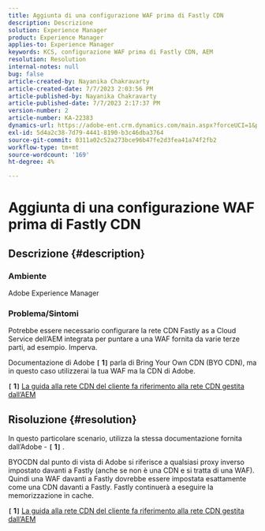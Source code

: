 ```yaml
---
title: Aggiunta di una configurazione WAF prima di Fastly CDN
description: Descrizione
solution: Experience Manager
product: Experience Manager
applies-to: Experience Manager
keywords: KCS, configurazione WAF prima di Fastly CDN, AEM
resolution: Resolution
internal-notes: null
bug: false
article-created-by: Nayanika Chakravarty
article-created-date: 7/7/2023 2:03:56 PM
article-published-by: Nayanika Chakravarty
article-published-date: 7/7/2023 2:17:37 PM
version-number: 2
article-number: KA-22383
dynamics-url: https://adobe-ent.crm.dynamics.com/main.aspx?forceUCI=1&pagetype=entityrecord&etn=knowledgearticle&id=0c3b2f16-cf1c-ee11-8f6e-6045bd006ce9
exl-id: 5d4a2c38-7d79-4441-8190-b3c46dba3764
source-git-commit: 0311a02c52a273bce96b47fe2d3fea41a74f2fb2
workflow-type: tm+mt
source-wordcount: '169'
ht-degree: 4%

---
```


# Aggiunta di una configurazione WAF prima di Fastly CDN

## Descrizione {#description}


### Ambiente

Adobe Experience Manager

### Problema/Sintomi

Potrebbe essere necessario configurare la rete CDN Fastly as a Cloud Service dell’AEM integrata per puntare a una WAF fornita da varie terze parti, ad esempio. Imperva.

Documentazione di Adobe <b>`[` 1`]` </b> parla di Bring Your Own CDN (BYO CDN), ma in questo caso utilizzerai la tua WAF ma la CDN di Adobe.

<b>`[` 1`]` </b> [La guida alla rete CDN del cliente fa riferimento alla rete CDN gestita dall’AEM](https://experienceleague.adobe.com/docs/experience-manager-cloud-service/content/implementing/content-delivery/cdn.html#point-to-point-CDN)


## Risoluzione {#resolution}


In questo particolare scenario, utilizza la stessa documentazione fornita dall’Adobe - <b>`[` 1`]` </b>.

BYOCDN dal punto di vista di Adobe si riferisce a qualsiasi proxy inverso impostato davanti a Fastly (anche se non è una CDN e si tratta di una WAF). Quindi una WAF davanti a Fastly dovrebbe essere impostata esattamente come una CDN davanti a Fastly. Fastly continuerà a eseguire la memorizzazione in cache.

<b>`[` 1`]` </b> [La guida alla rete CDN del cliente fa riferimento alla rete CDN gestita dall’AEM](https://experienceleague.adobe.com/docs/experience-manager-cloud-service/content/implementing/content-delivery/cdn.html#point-to-point-CDN)
